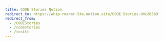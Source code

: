 ```yaml
---
title: CODE Stories Notion
redirect_to: https://whip-roarer-54a.notion.site/CODE-Stories-d4c265b3fa7f48178914bc0566d0986b
redirect_from: 
  - /CODEStories
  - /codestories
  - /testtt
---
```

